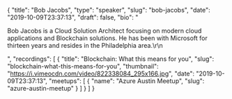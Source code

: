{
  "title": "Bob Jacobs",
  "type": "speaker",
  "slug": "bob-jacobs",
  "date": "2019-10-09T23:37:13",
  "draft": false,
  "bio": "<p>Bob Jacobs is a Cloud Solution Architect focusing on modern cloud applications and Blockchain solutions. He has been with Microsoft for thirteen years and resides in the Philadelphia area.\r\n</p>",
  "recordings": [
    {
      "title": "Blockchain: What this means for you",
      "slug": "blockchain-what-this-means-for-you",
      "thumbnail": "https://i.vimeocdn.com/video/822338084_295x166.jpg",
      "date": "2019-10-09T23:37:13",
      "meetups": [
        {
          "name": "Azure Austin Meetup",
          "slug": "azure-austin-meetup"
        }
      ]
    }
  ]
}